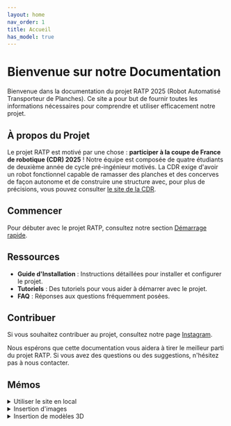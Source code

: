 ```yaml
---
layout: home
nav_order: 1
title: Accueil
has_model: true
---
```


# Bienvenue sur notre Documentation

Bienvenue dans la documentation du projet RATP 2025 (Robot Automatisé Transporteur de Planches). Ce site a pour but de fournir toutes les informations nécessaires pour comprendre et utiliser efficacement notre projet.

## À propos du Projet

Le projet RATP est motivé par une chose : **participer à la coupe de France de robotique (CDR) 2025** ! Notre équipe est composée de quatre étudiants de deuxième année de cycle pré-ingénieur motivés. La CDR exige d'avoir un robot fonctionnel capable de ramasser des planches et des concerves de façon autonome et de construire une structure avec, pour plus de précisions, vous pouvez consulter [le site de la CDR](https://www.coupederobotique.fr/). 

## Commencer
Pour débuter avec le projet RATP, consultez notre section [Démarrage rapide](/404).

## Ressources

- **Guide d'Installation** : Instructions détaillées pour installer et configurer le projet.
- **Tutoriels** : Des tutoriels pour vous aider à démarrer avec le projet.
- **FAQ** : Réponses aux questions fréquemment posées.

## Contribuer

Si vous souhaitez contribuer au projet, consultez notre page [Instagram](https://www.instagram.com/equipe_ratp/?utm_source=ig_web_button_share_sheet&igshid=OGQ5ZDc2ODk2ZA==).

Nous espérons que cette documentation vous aidera à tirer le meilleur parti du projet RATP. Si vous avez des questions ou des suggestions, n'hésitez pas à nous contacter.

## Mémos

<details markdown="block">
<summary>Utiliser le site en local</summary>

### Prérequis

- [git](https://git-scm.com/)
- [Ruby](https://www.ruby-lang.org/fr/)
- [make](https://www.gnu.org/software/make/manual/make.html) _(optionnel)_

### Exécution

1. Cloner le répertoire git localement
```sh
git clone https://github.com/Unimakers/CDR-2025-I3-RATP.git && cd CDR-2025-I3-RATP
```

2. Installer les dépendances à l'aide de bundler
```sh
cd docs # On se place dans le répertoire contenant le fichier Gemfile
bundle install
```

3. Exécuter le site
```sh
bundle exec jekyll serve
```

4. Ouvrer le navigateur web à l'adresse [http://localhost:4000](http://localhost:4000)

Les modifications apportées aux fichiers markdown prendrons automatiquement effet après sauvegarde de ces derniers et rafraichissement de la page.

_Alternativement_, il est possible d'utiliser `make` pour éviter l'utilisation de ces commandes :

```sh
make setup # Installe les dépendances
make run # Ou simplement make : Lance le site
```
_OU_
```sh
make firstrun
```

Une fois le site lancé, bundle, jekyll et gems génèrent des dossiers et fichiers qui peuvent nuire à la clareté de l'édition. Pour les supprimer facilement, il est possible d'utiliser la commande `make clean` lorsque le site n'est pas en fonctionnement.

</details>


<details markdown="block">
<summary>Insertion d'images</summary>

Pour insérer une image, l'ajouter dans le répertoire `assets` contenu dans `docs` puis créer un chemin semblable à celui de la page courrante.

__Exemple :__

- Si le document édité est `Robot/Programmation/index.md`, le chemin vers l'image pourra être `../../assets/Robot/Programmation/index/image.png`.

- Le chemin d'accès à l'image peut être relatif, le répertoire `docs/` est considéré comme étant la racine. Si le document édité se trouve dans un/des sous répertoire(s) de `docs/`, le chemin d'accès relatif à l'image comportera autant de retour de dossier que de sous dossiers dans lesquels se trouve le document :
    
    - Accès images depuis `docs/` : `assets/{folder_name}/*.png` où `{folder_name}` devra être remplacé par le nom du document. Celui-ci étant index, les images se trouveront dans `assets/index/`. `docs/` est la racine donc le chemin d'accès relatif aux images ne comporte pas de retour de dossier.

    - Accès images dans `docs/Robot/` : `../assets/Robot/{folder_name}/*.png`. `Robot/` est un répertoire de `docs` donc le chemin d'accès relatif à l'image comportera un retour de dossier.

    - Accès images dans `docs/Robot/Programmation/` : `../../assets/Robot/Programmation/*.png`. `Programmation/` est un sous répertoire de `docs` donc le chemin d'accès relatif à l'image comportera deux retours de dossier.

    - ...

- Le chemin d'accès à l'image peut être aussi absolu en utilisant la variable `site.baseurl` comme suit : 
<img src="{{ site.baseurl }}/assets/index/baseurl.png" title="Variable baseurl" width="50%" /> .
Le principe de cette méthode est de garder le chemin vers l'image quelque soit l'emplacement du document markdown.

Les balises html de l'image inserée ci-après :
```markdown
Lorem ipsum dolor sit amet, consectetur adipiscing elit, sed do eiusmod tempor incididunt ut labore et dolore magna aliqua.

<img src="assets/index/exemple.png" title="Image d'exemple" width="100%" />

Ut enim ad minim veniam, quis nostrud exercitation ullamco laboris nisi ut aliquip ex ea commodo consequat.
```

<img src="assets/index/exemple.png" title="Image d'exemple" width="100%" />
{: .text-center }

Ces balises pourront être suivie de `{: .text-center }` sur la ligne suivante pour centrer l'image comme suit :

```markdown
Lorem ipsum dolor sit amet, consectetur adipiscing elit, sed do eiusmod tempor incididunt ut labore et dolore magna aliqua.

<img src="assets/index/exemple.png" title="Image d'exemple" width="100%" />
{: .text-center }

Ut enim ad minim veniam, quis nostrud exercitation ullamco laboris nisi ut aliquip ex ea commodo consequat.
```

</details>


<details markdown="block">
<summary>Insertion de modèles 3D</summary>

Pour ajouter un modèle 3D à la page, suivre la même démarche que pour une image. Le format **gltf** est supporté.

{: .warning }
Penser à ajouter le paramètre `has_model: true` dans l'entête du document markdown autrement, le modèle ne s'affichera pas !

Les balises html du modèle inseré ci-après :
```markdown
--- <!-- Entête yaml en début de document -->
layout: default
nav_order: 1
title: Exemple
has_3dmodel: true
---

<model-viewer title="Servo" src="assets/index/SG90.gltf" shadow-intensity="1" camera-controls touch-action="pan-y" ></model-viewer>
```

<model-viewer title="Servo" src="assets/index/SG90.gltf" shadow-intensity="1" camera-controls touch-action="pan-y" ></model-viewer>

La taille du cadre sur la page est défini en CSS dans le fichier `_layout/default.html:13-19`. Pour l'ajuster, les paramètres peuvent être écrasés en les ajoutant avant la balise `<model-viewer>` comme suit :

```markdown
<style>
    model-viewer {
        width: 30vw;
        height: 30vw;
    }
</style>
<model-viewer title="Servo" src="assets/index/SG90.gltf" shadow-intensity="1" camera-controls touch-action="pan-y" ></model-viewer>
```

Les options utilisées dans `model-viewer`: 

- `shadow-intensity="i"` comme son nom l'indique sert à ajuster l'intensité de l'ombre du modèle.
- `camera-controls` permet d'activer l'intéraction par l'utilisateur.
- `touch-action="pan-y|pan-x|none"` dicte l'intéraction tactile par l'utilisateur.

Toutes les options disponibles sont listées et expliquées sur le site [model-viewer](https://modelviewer.dev/docs/index.html) au besoin.

</details>
